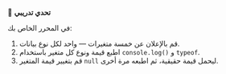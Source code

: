 🧪 **تحدي تدريبي**

في المحرر الخاص بك:
1.	قم بالإعلان عن خمسة متغيرات — واحد لكل نوع بيانات.
2.	اطبع قيمة ونوع كل متغير باستخدام `console.log()` و `typeof`.
3.	قم بتغيير قيمة المتغير `null` ليحمل قيمة حقيقية، ثم اطبعه مرة أخرى.